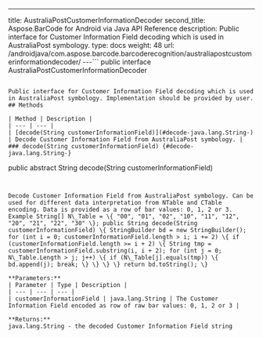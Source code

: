 ---
title: AustraliaPostCustomerInformationDecoder
second_title: Aspose.BarCode for Android via Java API Reference
description: Public interface for Customer Information Field decoding which is used in AustraliaPost symbology.
type: docs
weight: 48
url: /androidjava/com.aspose.barcode.barcoderecognition/australiapostcustomerinformationdecoder/
---```
public interface AustraliaPostCustomerInformationDecoder
```

Public interface for Customer Information Field decoding which is used in AustraliaPost symbology. Implementation should be provided by user.
## Methods

| Method | Description |
| --- | --- |
| [decode(String customerInformationField)](#decode-java.lang.String-) | Decode Customer Information Field from AustraliaPost symbology. |
### decode(String customerInformationField) {#decode-java.lang.String-}
```
public abstract String decode(String customerInformationField)
```


Decode Customer Information Field from AustraliaPost symbology. Can be used for different data interpretation from NTable and CTable encoding. Data is provided as a row of bar values: 0, 1, 2 or 3. Example String[] N\_Table = \{ "00", "01", "02", "10", "11", "12", "20", "21", "22", "30" \}; public String decode(String customerInformationField) \{ StringBuilder bd = new StringBuilder(); for (int i = 0; customerInformationField.length > i; i += 2) \{ if (customerInformationField.length >= i + 2) \{ String tmp = customerInformationField.substring(i, i + 2); for (int j = 0; N\_Table.Length > j; j++) \{ if (N\_Table[j].equals(tmp)) \{ bd.append(j); break; \} \} \} \} return bd.toString(); \}

**Parameters:**
| Parameter | Type | Description |
| --- | --- | --- |
| customerInformationField | java.lang.String | The Customer Information Field encoded as row of raw bar values: 0, 1, 2 or 3 |

**Returns:**
java.lang.String - the decoded Customer Information Field string
